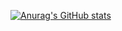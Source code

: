 [![Anurag's GitHub stats](https://github-readme-stats.vercel.app/api?username=SteepCheat&show_icons=true&count_private=true&hide_border=true&theme=dark&icon_color=fff&layout=compact&border_radius=10)](https://github.com/anuraghazra/github-readme-stats)
